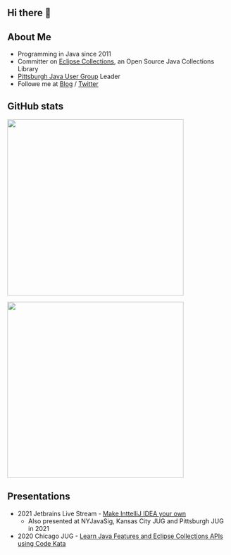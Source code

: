 ## Hi there 👋 
## About Me

* Programming in Java since 2011
* Committer on [Eclipse Collections](https://github.com/eclipse/eclipse-collections), an Open Source Java Collections Library
* [Pittsburgh Java User Group](https://twitter.com/PghJavaMeetup) Leader
* Followe me at [Blog](https://pratha-sirisha.medium.com/) / [Twitter](https://twitter.com/sirishapratha) 

## GitHub stats
<p>
<img width="400" src="https://github-readme-stats.vercel.app/api?username=prathasirisha&count_private=true&show_icons=true" align = "center"/>
</p>

<p>
<img width="400" src="https://github-readme-stats.vercel.app/api/top-langs?username=prathasirisha&show_icons=true&locale=en" align = "center"/>
</p>

## Presentations
* 2021 Jetbrains Live Stream - [Make InttelliJ IDEA your own](https://www.youtube.com/watch?v=cAwH_DbFrfw&ab_channel=IntelliJIDEAbyJetBrains)
    * Also presented at NYJavaSig, Kansas City JUG and Pittsburgh JUG in 2021
* 2020 Chicago JUG - [Learn Java Features and Eclipse Collections APIs using Code Kata](https://www.youtube.com/watch?v=OPS-nnVZQqA&ab_channel=ChicagoJavaUsersGroup)
